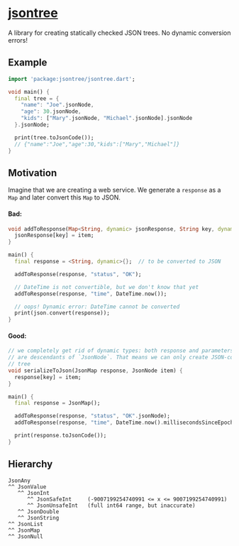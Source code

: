 # [jsontree](https://github.com/rtmigo/jsontree_dart)

A library for creating statically checked JSON trees. No dynamic conversion errors!

## Example

```dart
import 'package:jsontree/jsontree.dart';

void main() {
  final tree = {
    "name": "Joe".jsonNode,
    "age": 30.jsonNode,
    "kids": ["Mary".jsonNode, "Michael".jsonNode].jsonNode
  }.jsonNode;

  print(tree.toJsonCode());
  // {"name":"Joe","age":30,"kids":["Mary","Michael"]}
}
```

## Motivation

Imagine that we are creating a web service. We generate a `response` as a `Map`
and later convert this `Map` to JSON.

#### Bad:

```dart
void addToResponse(Map<String, dynamic> jsonResponse, String key, dynamic item) {
  jsonResponse[key] = item; 
}

main() {
  final response = <String, dynamic>{};  // to be converted to JSON

  addToResponse(response, "status", "OK");

  // DateTime is not convertible, but we don't know that yet 
  addToResponse(response, "time", DateTime.now());

  // oops! Dynamic error: DateTime cannot be converted
  print(json.convert(response));  
}
```

#### Good:

```dart
// we completely get rid of dynamic types: both response and parameters 
// are descendants of `JsonNode`. That means we can only create JSON-compatible
// tree
void serializeToJson(JsonMap response, JsonNode item) {
  response[key] = item;
}

main() {
  final response = JsonMap();

  addToResponse(response, "status", "OK".jsonNode);
  addToResponse(response, "time", DateTime.now().millisecondsSinceEpoch.jsonNode);

  print(response.toJsonCode());
}
```

## Hierarchy

```
JsonAny
^^ JsonValue
   ^^ JsonInt
      ^^ JsonSafeInt     (-9007199254740991 <= x <= 9007199254740991)
      ^^ JsonUnsafeInt   (full int64 range, but inaccurate) 
   ^^ JsonDouble
   ^^ JsonString
^^ JsonList
^^ JsonMap
^^ JsonNull
```
  

